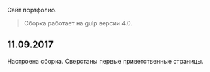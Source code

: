 Сайт портфолио.

> Сборка работает на gulp версии 4.0. 

11.09.2017
---------------------
Настроена сборка. Сверстаны первые приветственные страницы.
